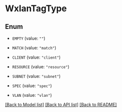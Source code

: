 # WxlanTagType

## Enum


* `EMPTY` (value: `""`)

* `MATCH` (value: `"match"`)

* `CLIENT` (value: `"client"`)

* `RESOURCE` (value: `"resource"`)

* `SUBNET` (value: `"subnet"`)

* `SPEC` (value: `"spec"`)

* `VLAN` (value: `"vlan"`)


[[Back to Model list]](../README.md#documentation-for-models) [[Back to API list]](../README.md#documentation-for-api-endpoints) [[Back to README]](../README.md)


